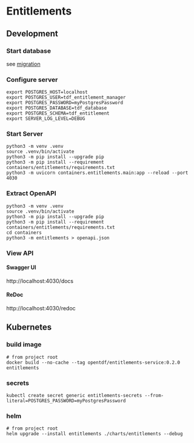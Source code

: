 # Entitlements

## Development

### Start database

see [migration](../migration/README.md)

### Configure server
```shell
export POSTGRES_HOST=localhost
export POSTGRES_USER=tdf_entitlement_manager
export POSTGRES_PASSWORD=myPostgresPassword
export POSTGRES_DATABASE=tdf_database
export POSTGRES_SCHEMA=tdf_entitlement
export SERVER_LOG_LEVEL=DEBUG
```

### Start Server
```shell
python3 -m venv .venv
source .venv/bin/activate
python3 -m pip install --upgrade pip
python3 -m pip install --requirement containers/entitlements/requirements.txt
python3 -m uvicorn containers.entitlements.main:app --reload --port 4030
```

### Extract OpenAPI
```shell
python3 -m venv .venv
source .venv/bin/activate
python3 -m pip install --upgrade pip
python3 -m pip install --requirement containers/entitlements/requirements.txt
cd containers
python3 -m entitlements > openapi.json
```

### View API

#### Swagger UI
http://localhost:4030/docs

#### ReDoc
http://localhost:4030/redoc

## Kubernetes

### build image
```shell
# from project root
docker build --no-cache --tag opentdf/entitlements-service:0.2.0 entitlements
```

### secrets
```shell
kubectl create secret generic entitlements-secrets --from-literal=POSTGRES_PASSWORD=myPostgresPassword
```

### helm
```shell
# from project root
helm upgrade --install entitlements ./charts/entitlements --debug
```
